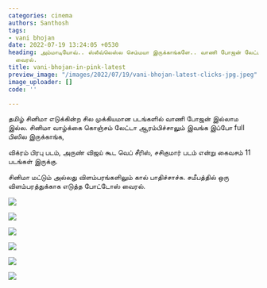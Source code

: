 ```yaml
---
categories: cinema
authors: Santhosh
tags:
- vani bhojan
date: 2022-07-19 13:24:05 +0530
heading: அம்மாடியோவ்.. ஸ்லீவ்லெஸ்ல செம்மயா இருக்காங்களே.. வாணி போஜன் லேட்டஸ்ட் போட்டோஸ்
  வைரல்.
title: vani-bhojan-in-pink-latest
preview_image: "/images/2022/07/19/vani-bhojan-latest-clicks-jpg.jpeg"
image_uploader: []
code: ''

---
```

தமிழ் சினிமா எடுக்கின்ற சில முக்கியமான படங்களில் வாணி போஜன் இல்லாம இல்ல. சினிமா வாழ்க்கை கொஞ்சம் லேட்டா ஆரம்பிச்சாலும் இவங்க இப்போ full பிஸில இருக்காங்க,

விக்ரம் பிரபு படம், அருண் விஜய் கூட வெப் சீரிஸ், சசிகுமார் படம் என்று கைவசம் 11 படங்கள் இருக்கு.

சினிமா மட்டும் அல்லது விளம்பரங்களிலும் கால் பாதிச்சாச்சு. சமீபத்தில் ஒரு விளம்பரத்துக்காக எடுத்த போட்டோஸ் வைரல்.

![](/images/2022/07/19/vani-bhojan-latest-1-jpg.jpeg)

![](/images/2022/07/19/vani-bhojan-latest-5-jpg.jpeg)

![](/images/2022/07/19/vani-bhojan-latest-4-jpg.jpeg)

![](/images/2022/07/19/vani-bhojan-latest-jpg.jpeg)

![](/images/2022/07/19/vani-bhojan-latest-2-webp.jpeg)

![](/images/2022/07/19/vani-bhojan-latest-3-webp.jpeg)